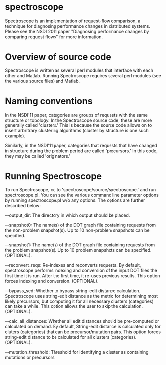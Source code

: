 spectroscope
============

Spectroscope is an implementation of request-flow comparison, a technique for diagnosing performance changes in distributed systems.  Please see the NSDI 2011 paper "Diagnosing performance changes by comparing request flows" for more information.

Overview of source code
============
Spectroscope is written as several perl modules that interface with each other and Matlab.  Running Spectroscope requires several perl modules (see the various source files) and Matlab.  

Naming conventions
============
In the NSDI'11 paper, categories are groups of requests with the same structure or topology.  In the Spectroscope source code, these are more generally called 'clusters.'  This is because the source code allows on to insert arbritrary clustering algorithms (cluster by structure is one such example).  

Similarly, in the NSDI'11 paper, categories that requests that have changed in structure during the problem period are called 'precursors.'  In this code, they may be called 'originators.'  

Running Spectroscope
============
To run Spectroscope, cd to 'spectroscope/source/spectroscope.' and run spectroscope.pl.  You can see the various command line parameter options by running spectroscope.pl w/o any options.  The options are further described below:

--output_dir: The directory in which output should be placed.

--snapshot0: The name(s) of the DOT graph file containing requests from the non-problem snapshot(s).  Up to 10 non-problem snapshots can be specified.

--snapshot1: The name(s) of the DOT graph file containing requests from the problem snapshot(s).  Up to 10 problem snapshots can be specified. (OPTIONAL).

--reconvert_reqs: Re-indexes and reconverts requests.  By default, spectroscope performs indexing and conversion of the input DOT files the first time it is run.  After the first time, it re-uses previous results.  This option forces indexing and conversion. (OPTIONAL).
	
--bypass_sed: Whether to bypass string-edit distance calculation.  Spectroscope uses string-edit distance as the metric for determining most likely precursors, but computing it for all necessary clusters (categories) can take a while.  This option allows the user to skip the calculation. (OPTIONAL).
	
--calc_all_distances: Whether all edit distances should be pre-computed or calculated on demand.  By default, String-edit distance is calculated only for cluters (categories) that can be precursor/mutation pairs.  This option forces string-edit distance to be calculated for all clusters (categories).  (OPTIONAL).

--mutation_threshold: Threshold for identifying a cluster as containing mutations or precursors.
